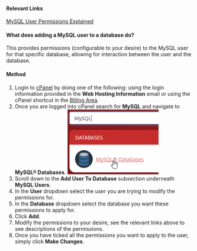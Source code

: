 #### Relevant Links
[MySQL User Permissions Explained](https://dev.mysql.com/doc/refman/8.0/en/privileges-provided.html)

#### What does adding a MySQL user to a database do?
This provides permissions (configurable to your desire) to the MySQL user for that specific database, allowing for interaction between the user and the database.

#### Method
1. Login to [cPanel](https://cpanel.hexanenetworks.com) by doing one of the following: using the login information provided in the **Web Hosting Information** email or using the cPanel shortcut in the [Billing Area](https://billing.hexanenetworks.com/).
2. Once you are logged into cPanel search for **MySQL** and navigate to **MySQL® Databases**.
![Finding MySQL Databases](https://github.com/HexaneNetworks/help-assets/blob/master/assets/finding-mysql.png)
3. Scroll down to the **Add User To Database** subsection underneath **MySQL Users**.
4. In the **User** dropdown select the user you are trying to modify the permissions for.
5. In the **Database** dropdown select the database you want these permissions to apply for. 
6. Click **Add**.
7. Modify the permissions to your desire, see the relevant links above to see descriptions of the permissions.
8. Once you have ticked all the permissions you want to apply to the user, simply click **Make Changes**.
